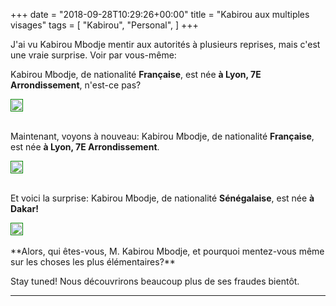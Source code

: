 +++
date = "2018-09-28T10:29:26+00:00"
title = "Kabirou aux multiples visages"
tags = [
    "Kabirou",
    "Personal",
]
+++

J'ai vu Kabirou Mbodje mentir aux autorités à plusieurs reprises, mais c'est une vraie surprise. Voir par vous-même:




Kabirou Mbodje, de nationalité **Française**, est née **à Lyon, 7E Arrondissement**, n'est-ce pas?


<p></p>
<div class="container" style="width:auto">
  <a target="blank" href="https://res.cloudinary.com/vincentstradic/image/upload/f_auto,q_auto/v1523977187/DMCA_review/DMCA_review/Kabirou_passport_ca14jy.jpg">
    <img src="https://res.cloudinary.com/vincentstradic/image/upload/f_auto,q_auto/DMCA_review/v1523977187/DMCA_review/Kabirou_passport_ca14jy.jpg"  style="padding:1px;border:thin solid green;max-width:100%">
  </a>
</div>

<!--more-->


<br>

Maintenant, voyons à nouveau: Kabirou Mbodje, de nationalité **Française**, est née **à Lyon, 7E Arrondissement**.


<p></p>
<div class="container" style="width:auto">
  <a target="blank" href="https://res.cloudinary.com/vincentstradic/image/upload/f_auto,q_auto/v1523977188/Kabirou_old_passport_wct6ij.jpg">
    <img src="https://res.cloudinary.com/vincentstradic/image/upload/f_auto,q_auto/v1523977188/Kabirou_old_passport_wct6ij.jpg"  style="padding:1px;border:thin solid green;max-width:100%">
  </a>
</div>


<br>

Et voici la surprise: Kabirou Mbodje, de nationalité **Sénégalaise**, est née **à Dakar!**

<p></p>
<div class="container" style="width:auto">
  <a target="blank" href="https://image.ibb.co/kTr92T/Screen_Shot_2018_07_07_at_12_31_58.jpg">
    <img src="https://image.ibb.co/kTr92T/Screen_Shot_2018_07_07_at_12_31_58.jpg"  style="padding:1px;border:thin solid green;max-width:100%">
  </a>
</div>
<br>
**Alors, qui êtes-vous, M. Kabirou Mbodje, et pourquoi mentez-vous même sur les choses les plus élémentaires?**

Stay tuned! Nous découvrirons beaucoup plus de ses fraudes bientôt.


<hr>
